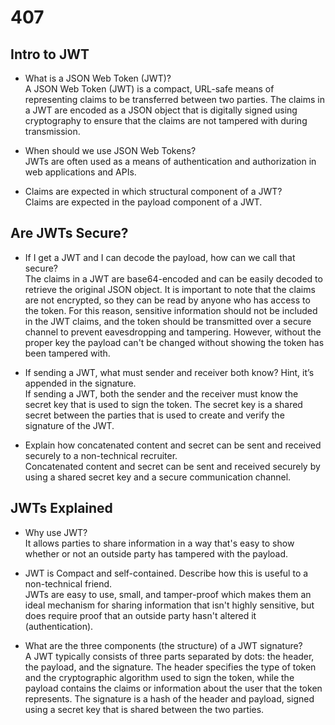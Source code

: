 # 407

## Intro to JWT

- What is a JSON Web Token (JWT)?  
A JSON Web Token (JWT) is a compact, URL-safe means of representing claims to be transferred between two parties. The claims in a JWT are encoded as a JSON object that is digitally signed using cryptography to ensure that the claims are not tampered with during transmission.

- When should we use JSON Web Tokens?  
JWTs are often used as a means of authentication and authorization in web applications and APIs.

- Claims are expected in which structural component of a JWT?  
Claims are expected in the payload component of a JWT.

## Are JWTs Secure?

- If I get a JWT and I can decode the payload, how can we call that secure?  
The claims in a JWT are base64-encoded and can be easily decoded to retrieve the original JSON object. It is important to note that the claims are not encrypted, so they can be read by anyone who has access to the token. For this reason, sensitive information should not be included in the JWT claims, and the token should be transmitted over a secure channel to prevent eavesdropping and tampering. However, without the proper key the payload can't be changed without showing the token has been tampered with.

- If sending a JWT, what must sender and receiver both know? Hint, it’s appended in the signature.  
If sending a JWT, both the sender and the receiver must know the secret key that is used to sign the token. The secret key is a shared secret between the parties that is used to create and verify the signature of the JWT.

- Explain how concatenated content and secret can be sent and received securely to a non-technical recruiter.  
Concatenated content and secret can be sent and received securely by using a shared secret key and a secure communication channel.

## JWTs Explained

- Why use JWT?  
It allows parties to share information in a way that's easy to show whether or not an outside party has tampered with the payload.

- JWT is Compact and self-contained. Describe how this is useful to a non-technical friend.  
JWTs are easy to use, small, and tamper-proof which makes them an ideal mechanism for sharing information that isn't highly sensitive, but does require proof that an outside party hasn't altered it (authentication).

- What are the three components (the structure) of a JWT signature?  
A JWT typically consists of three parts separated by dots: the header, the payload, and the signature. The header specifies the type of token and the cryptographic algorithm used to sign the token, while the payload contains the claims or information about the user that the token represents. The signature is a hash of the header and payload, signed using a secret key that is shared between the two parties.
